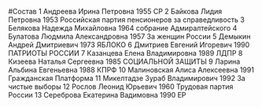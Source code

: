 #Состав
1 Андреева Ирина Петровна 1955 СР
2 Байкова Лидия Петровна 1953 Российская партия пенсионеров за справедливость
3 Белякова Надежда Михайловна 1964 собрание Адмиралтейского
4 Булатова Людмила Александровна 1957 За женщин России
5 Демыкин Андрей Дмитриевич 1973 ЯБЛОКО
6 Дмитриев Евгений Игоревич 1990 ПАТРИОТЫ РОССИИ
7 Казанцева Елена Владимировна 1989 ЛДПР
8 Кизеева Наталья Сергеевна 1985 СОЦИАЛЬНОЙ ЗАЩИТЫ
9 Ларина Альбина Евгеньевна 1988 КПРФ
10 Малиновская Алиса Алексеевна 1991 Гражданская Платформа
11 Микелтадзе Зураб Владимирович 1992 За чистые выборы
12 Рослов Леонид Юрьевич 1960 Трудовая партия России
13 Сереброва Екатерина Вадимовна 1990 ЕР
